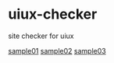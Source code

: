 # uiux-checker
site checker for uiux

[sample01](/highQ77/uiux-checker/raw/main/img/comments.png)
[sample02](/highQ77/uiux-checker/raw/main/img/colors.png)
[sample03](/highQ77/uiux-checker/raw/main/img/functions.png)